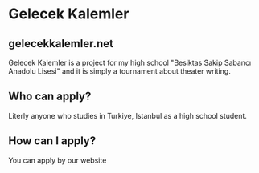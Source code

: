<h1>Gelecek Kalemler</h1>
<h2>gelecekkalemler.net</h2>

<p>Gelecek Kalemler is a project for my high school "Besiktas Sakip Sabancı Anadolu Lisesi" and it is simply a tournament about theater writing.</p>

<h2>Who can apply?</h2>

<p>Literly anyone who studies in Turkiye, Istanbul as a high school student.</p>

<h2>How can I apply?</h2>

<p>You can apply by our website</p>
